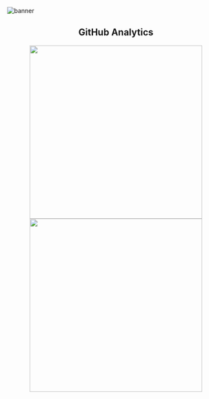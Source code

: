 ![banner](https://i.imgur.com/0lCXQpj.png)

<h2 align="center">GitHub Analytics</h2>
<p align="center">
<img width="400px" src="https://github-readme-stats.vercel.app/api?username=MathiasKiwi&show_icons=true&theme=dracula" />     
<img width="400px" src="https://github-readme-streak-stats.herokuapp.com/?user=MathiasKiwi&show_icons=true&theme=dracula" />
</a>
</p>
